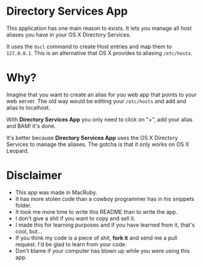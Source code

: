 # Directory Services App

This application has one main reason to exists. It lets you manage all host aliases you have in your OS X Directory Services.

It uses the `dscl` command to create Host entries and map them to `127.0.0.1`. This is an alternative that OS X provides to aliasing `/etc/hosts`.

# Why?

Imagine that you want to create an alias for you web app that points to your web server. The old way would be editing your `/etc/hosts` and add and alias to localhost.

With **Directory Services App** you only need to click on "+", add your alias and BAM! it's done.

It's better because **Directory Services App** uses the OS X Directory Services to manage the aliases. The gotcha is that it only works on OS X Leopard.

# Disclaimer

- This app was made in MacRuby.
- It has more stolen code than a cowboy programmer has in his snippets folder.
- It took me more time to write this README than to write the app.
- I don't give a shit if you want to copy and sell it.
- I made this for learning purposes and if you have learned from it, that's cool, but...
- If you think my code is a piece of shit, **fork it** and send me a pull request. I'd be glad to learn from your code.
- Don't blame if your computer has blown up while you were using this app.
